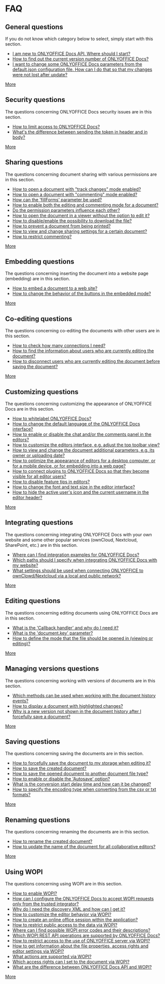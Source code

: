 # FAQ

## General questions

If you do not know which category below to select, simply start with this section.

- [I am new to ONLYOFFICE Docs API. Where should I start?](general.md#i-am-new-to-onlyoffice-docs-api-where-should-i-start)
- [How to find out the current version number of ONLYOFFICE Docs?](general.md#how-to-find-out-the-current-version-number-of-onlyoffice-docs)
- [I want to change some ONLYOFFICE Docs parameters from the default.json configuration file. How can I do that so that my changes were not lost after update?](general.md#i-want-to-change-some-onlyoffice-docs-parameters-from-the-defaultjson-configuration-file-how-can-i-do-that-so-that-my-changes-were-not-lost-after-update)

[More](general.md)

## Security questions

The questions concerning ONLYOFFICE Docs security issues are in this section.

- [How to limit access to ONLYOFFICE Docs?](security.md#how-to-limit-access-to-onlyoffice-docs)
- [What's the difference between sending the token in header and in body?](security.md#whats-the-difference-between-sending-the-token-in-header-and-in-body)

[More](security.md)

## Sharing questions

The questions concerning document sharing with various permissions are in this section.

- [How to open a document with "track changes" mode enabled?](sharing.md#how-to-open-a-document-with-track-changes-mode-enabled)
- [How to open a document with "commenting" mode enabled?](sharing.md#how-to-open-a-document-with-commenting-mode-enabled)
- [How can the 'fillForms' parameter be used?](sharing.md#how-can-the-fillforms-parameter-be-used)
- [How to enable both the editing and commenting mode for a document?](sharing.md#how-to-enable-both-the-editing-and-commenting-mode-for-a-document)
- [Do the permission parameters influence each other?](sharing.md#do-the-permission-parameters-influence-each-other)
- [How to open the document in a viewer without the option to edit it?](sharing.md#how-to-open-the-document-in-a-viewer-without-the-option-to-edit-it)
- [How to disable/enable the possibility to download the file?](sharing.md#how-to-disableenable-the-possibility-to-download-the-file)
- [How to prevent a document from being printed?](sharing.md#how-to-prevent-a-document-from-being-printed)
- [How to view and change sharing settings for a certain document?](sharing.md#how-to-view-and-change-sharing-settings-for-a-certain-document)
- [How to restrict commenting?](sharing.md#how-to-restrict-commenting)

[More](sharing.md)

## Embedding questions

The questions concerning inserting the document into a website page (embedding) are in this section.

- [How to embed a document to a web site?](embedding.md#how-to-embed-a-document-to-a-web-site)
- [How to change the behavior of the buttons in the embedded mode?](embedding.md#how-to-change-the-behavior-of-the-buttons-in-the-embedded-mode)

[More](embedding.md)

## Co-editing questions

The questions concerning co-editing the documents with other users are in this section.

- [How to check how many connections I need?](co-editing.md#how-to-check-how-many-connections-i-need)
- [How to find the information about users who are currently editing the document?](co-editing.md#how-to-find-the-information-about-users-who-are-currently-editing-the-document)
- [How to disconnect users who are currently editing the document before saving the document?](co-editing.md#how-to-disconnect-users-who-are-currently-editing-the-document-before-saving-the-document)

[More](co-editing.md)

## Customizing questions

The questions concerning customizing the appearance of ONLYOFFICE Docs are in this section.

- [How to whitelabel ONLYOFFICE Docs?](customizing.md#how-to-whitelabel-onlyoffice-docs)
- [How to change the default language of the ONLYOFFICE Docs interface?](customizing.md#how-to-change-the-default-language-of-the-onlyoffice-docs-interface)
- [How to enable or disable the chat and/or the comments panel in the editors?](customizing.md#how-to-enable-or-disable-the-chat-andor-the-comments-panel-in-the-editors)
- [How to customize the editors interface, e.g. adjust the top toolbar view?](customizing.md#how-to-customize-the-editors-interface-eg-adjust-the-top-toolbar-view)
- [How to view and change the document additional parameters, e.g. its owner or uploading date?](customizing.md#how-to-view-and-change-the-document-additional-parameters-eg-its-owner-or-uploading-date)
- [How to optimize the appearance of editors for a desktop computer, or for a mobile device, or for embedding into a web page?](customizing.md#how-to-optimize-the-appearance-of-editors-for-a-desktop-computer-or-for-a-mobile-device-or-for-embedding-into-a-web-page)
- [How to connect plugins to ONLYOFFICE Docs so that they become visible for all editor users?](customizing.md#how-to-connect-plugins-to-onlyoffice-docs-so-that-they-become-visible-for-all-editor-users)
- [How to disable feature tips in editors?](customizing.md#how-to-disable-feature-tips-in-editors)
- [How to change the font and text size in the editor interface?](customizing.md#how-to-change-the-font-and-text-size-in-the-editor-interface)
- [How to hide the active user's icon and the current username in the editor header?](customizing.md#how-to-hide-the-active-users-icon-and-the-current-username-in-the-editor-header)

[More](customizing.md)

## Integrating questions

The questions concerning integrating ONLYOFFICE Docs with your own website and some other popular services (ownCloud, Nextcloud, SharePoint, etc.) are in this section.

- [Where can I find integration examples for ONLYOFFICE Docs?](integrating.md#where-can-i-find-integration-examples-for-onlyoffice-docs)
- [Which paths should I specify when integrating ONLYOFFICE Docs with my website?](integrating.md#which-paths-should-i-specify-when-integrating-onlyoffice-docs-with-my-website)
- [What settings should be used when connecting ONLYOFFICE to ownClowd/Nextcloud via a local and public network?](integrating.md#what-settings-should-be-used-when-connecting-onlyoffice-to-ownclowdnextcloud-via-a-local-and-public-network)

[More](integrating.md)

## Editing questions

The questions concerning editing documents using ONLYOFFICE Docs are in this section.

- [What is the 'Callback handler' and why do I need it?](editing.md#what-is-the-callback-handler-and-why-do-i-need-it)
- [What is the 'document.key' parameter?](editing.md#what-is-the-documentkey-parameter)
- [How to define the mode that the file should be opened in (viewing or editing)?](editing.md#how-to-define-the-mode-that-the-file-should-be-opened-in-viewing-or-editing)

[More](editing.md)

## Managing versions questions

The questions concerning working with versions of documents are in this section.

- [Which methods can be used when working with the document history events?](managing-versions.md#which-methods-can-be-used-when-working-with-the-document-history-events)
- [How to display a document with highlighted changes?](managing-versions.md#how-to-display-a-document-with-highlighted-changes)
- [Why is a new version not shown in the document history after I forcefully save a document?](managing-versions.md#why-is-a-new-version-not-shown-in-the-document-history-after-i-forcefully-save-a-document)

[More](managing-versions.md)

## Saving questions

The questions concerning saving the documents are in this section.

- [How to forcefully save the document to my storage when editing it?](saving.md#how-to-forcefully-save-the-document-to-my-storage-when-editing-it)
- [How to save the created document?](saving.md#how-to-save-the-created-document)
- [How to save the opened document to another document file type?](saving.md#how-to-save-the-opened-document-to-another-document-file-type)
- [How to enable or disable the 'Autosave' option?](saving.md#how-to-enable-or-disable-the-autosave-option)
- [What is the conversion start delay time and how can it be changed?](saving.md#what-is-the-conversion-start-delay-time-and-how-can-it-be-changed)
- [How to specify the encoding type when converting from the csv or txt formats?](saving.md#how-to-specify-the-encoding-type-when-converting-from-the-csv-or-txt-formats)

[More](saving.md)

## Renaming questions

The questions concerning renaming the documents are in this section.

- [How to rename the created document?](renaming.md#how-to-rename-the-created-document)
- [How to update the name of the document for all collaborative editors?](renaming.md#how-to-update-the-name-of-the-document-for-all-collaborative-editors)

[More](renaming.md)

## Using WOPI

The questions concerning using WOPI are in this section.

- [How to enable WOPI?](using-wopi.md#how-to-enable-wopi)
- [How can I configure the ONLYOFFICE Docs to accept WOPI requests only from the trusted integrator?](using-wopi.md#how-can-i-configure-the-onlyoffice-docs-to-accept-wopi-requests-only-from-the-trusted-integrator)
- [Why do I need the discovery XML and how can I get it?](using-wopi.md#why-do-i-need-the-discovery-xml-and-how-can-i-get-it)
- [How to customize the editor behavior via WOPI?](using-wopi.md#how-to-customize-the-editor-behavior-via-wopi)
- [How to create an online office session within the application?](using-wopi.md#how-to-create-an-online-office-session-within-the-application)
- [How to restrict public access to the data via WOPI?](using-wopi.md#how-to-restrict-public-access-to-the-data-via-wopi)
- [Where can I find possible WOPI error codes and their descriptions?](using-wopi.md#where-can-i-find-possible-wopi-error-codes-and-their-descriptions)
- [Which WOPI REST API operations are supported by ONLYOFFICE Docs?](using-wopi.md#which-wopi-rest-api-operations-are-supported-by-onlyoffice-docs)
- [How to restrict access to the use of ONLYOFFICE server via WOPI?](using-wopi.md#how-to-restrict-access-to-the-use-of-onlyoffice-server-via-wopi)
- [How to get information about the file properties, access rights and editor settings via WOPI?](using-wopi.md#how-to-get-information-about-the-file-properties-access-rights-and-editor-settings-via-wopi)
- [What actions are supported via WOPI?](using-wopi.md#what-actions-are-supported-via-wopi)
- [Which access rights can I set to the document via WOPI?](using-wopi.md#which-access-rights-can-i-set-to-the-document-via-wopi)
- [What are the difference between ONLYOFFICE Docs API and WOPI?](using-wopi.md#what-are-the-difference-between-onlyoffice-docs-api-and-wopi)

[More](using-wopi.md)
